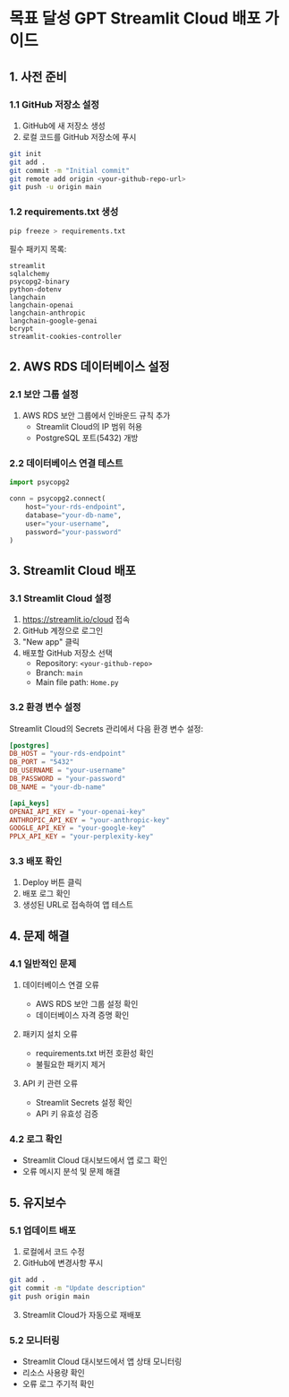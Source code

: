 # 목표 달성 GPT Streamlit Cloud 배포 가이드

## 1. 사전 준비

### 1.1 GitHub 저장소 설정
1. GitHub에 새 저장소 생성
2. 로컬 코드를 GitHub 저장소에 푸시
```bash
git init
git add .
git commit -m "Initial commit"
git remote add origin <your-github-repo-url>
git push -u origin main
```

### 1.2 requirements.txt 생성
```bash
pip freeze > requirements.txt
```

필수 패키지 목록:
```text
streamlit
sqlalchemy
psycopg2-binary
python-dotenv
langchain
langchain-openai
langchain-anthropic
langchain-google-genai
bcrypt
streamlit-cookies-controller
```

## 2. AWS RDS 데이터베이스 설정

### 2.1 보안 그룹 설정
1. AWS RDS 보안 그룹에서 인바운드 규칙 추가
   - Streamlit Cloud의 IP 범위 허용
   - PostgreSQL 포트(5432) 개방

### 2.2 데이터베이스 연결 테스트
```python
import psycopg2

conn = psycopg2.connect(
    host="your-rds-endpoint",
    database="your-db-name",
    user="your-username",
    password="your-password"
)
```

## 3. Streamlit Cloud 배포

### 3.1 Streamlit Cloud 설정
1. https://streamlit.io/cloud 접속
2. GitHub 계정으로 로그인
3. "New app" 클릭
4. 배포할 GitHub 저장소 선택
   - Repository: `<your-github-repo>`
   - Branch: `main`
   - Main file path: `Home.py`

### 3.2 환경 변수 설정
Streamlit Cloud의 Secrets 관리에서 다음 환경 변수 설정:
```toml
[postgres]
DB_HOST = "your-rds-endpoint"
DB_PORT = "5432"
DB_USERNAME = "your-username"
DB_PASSWORD = "your-password"
DB_NAME = "your-db-name"

[api_keys]
OPENAI_API_KEY = "your-openai-key"
ANTHROPIC_API_KEY = "your-anthropic-key"
GOOGLE_API_KEY = "your-google-key"
PPLX_API_KEY = "your-perplexity-key"
```

### 3.3 배포 확인
1. Deploy 버튼 클릭
2. 배포 로그 확인
3. 생성된 URL로 접속하여 앱 테스트

## 4. 문제 해결

### 4.1 일반적인 문제
1. 데이터베이스 연결 오류
   - AWS RDS 보안 그룹 설정 확인
   - 데이터베이스 자격 증명 확인
   
2. 패키지 설치 오류
   - requirements.txt 버전 호환성 확인
   - 불필요한 패키지 제거

3. API 키 관련 오류
   - Streamlit Secrets 설정 확인
   - API 키 유효성 검증

### 4.2 로그 확인
- Streamlit Cloud 대시보드에서 앱 로그 확인
- 오류 메시지 분석 및 문제 해결

## 5. 유지보수

### 5.1 업데이트 배포
1. 로컬에서 코드 수정
2. GitHub에 변경사항 푸시
```bash
git add .
git commit -m "Update description"
git push origin main
```
3. Streamlit Cloud가 자동으로 재배포

### 5.2 모니터링
- Streamlit Cloud 대시보드에서 앱 상태 모니터링
- 리소스 사용량 확인
- 오류 로그 주기적 확인
